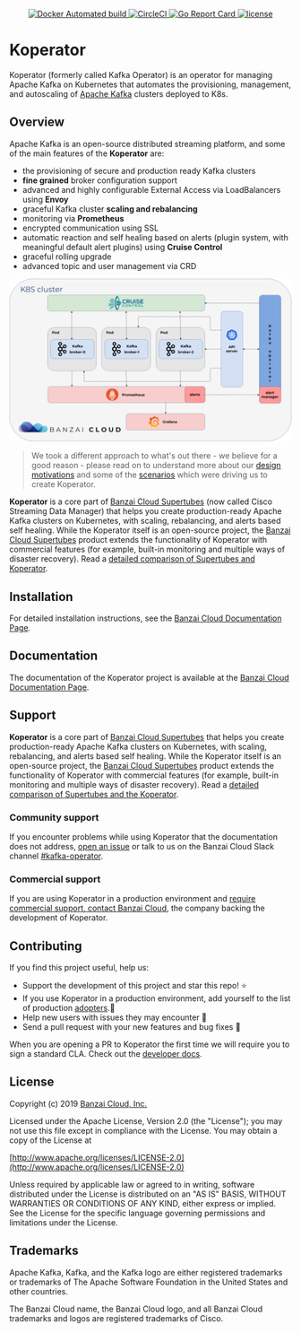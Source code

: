 <p align="center">

  <a href="https://hub.docker.com/r/banzaicloud/kafka-operator/">
    <img src="https://img.shields.io/docker/cloud/automated/banzaicloud/kafka-operator.svg" alt="Docker Automated build">
  </a>

  <a href="https://circleci.com/gh/banzaicloud/kafka-operator">
    <img src="https://circleci.com/gh/banzaicloud/kafka-operator/tree/master.svg?style=shield" alt="CircleCI">
  </a>

  <a href="https://goreportcard.com/report/github.com/banzaicloud/kafka-operator">
    <img src="https://goreportcard.com/badge/github.com/banzaicloud/kafka-operator" alt="Go Report Card">
  </a>

  <a href="https://github.com/banzaicloud/kafka-operator/">
    <img src="https://img.shields.io/badge/license-Apache%20v2-orange.svg" alt="license">
  </a>

</p>

# Koperator

Koperator (formerly called Kafka Operator) is an operator for managing Apache Kafka on Kubernetes that automates the provisioning, management, and autoscaling of [Apache Kafka](https://kafka.apache.org) clusters deployed to K8s.

## Overview

Apache Kafka is an open-source distributed streaming platform, and some of the main features of the **Koperator** are:

- the provisioning of secure and production ready Kafka clusters
- **fine grained** broker configuration support
- advanced and highly configurable External Access via LoadBalancers using **Envoy**
- graceful Kafka cluster **scaling and rebalancing**
- monitoring via **Prometheus**
- encrypted communication using SSL
- automatic reaction and self healing based on alerts (plugin system, with meaningful default alert plugins) using **Cruise Control**
- graceful rolling upgrade
- advanced topic and user management via CRD

![Koperator architecture](docs/img/kafka-operator-arch.png)

>We took a different approach to what's out there - we believe for a good reason - please read on to understand more about our [design motivations](docs/features.md) and some of the [scenarios](docs/scenarios.md) which were driving us to create Koperator.

**Koperator** is a core part of [Banzai Cloud Supertubes](https://banzaicloud.com/products/supertubes/) (now called Cisco Streaming Data Manager) that helps you create production-ready Apache Kafka clusters on Kubernetes, with scaling, rebalancing, and alerts based self healing. While the Koperator itself is an open-source project, the [Banzai Cloud Supertubes](https://banzaicloud.com/products/supertubes/) product extends the functionality of Koperator with commercial features (for example, built-in monitoring and multiple ways of disaster recovery). Read a [detailed comparison of Supertubes and Koperator](https://banzaicloud.com/docs/supertubes/kafka-operator-supertubes-feature-comparison/).

## Installation

For detailed installation instructions, see the [Banzai Cloud Documentation Page](https://banzaicloud.com/docs/supertubes/kafka-operator/install-kafka-operator/).

## Documentation

The documentation of the Koperator project is available at the [Banzai Cloud Documentation Page](https://banzaicloud.com/docs/supertubes/kafka-operator/).

## Support

**Koperator** is a core part of [Banzai Cloud Supertubes](https://banzaicloud.com/products/supertubes/) that helps you create production-ready Apache Kafka clusters on Kubernetes, with scaling, rebalancing, and alerts based self healing. While the Koperator itself is an open-source project, the [Banzai Cloud Supertubes](https://banzaicloud.com/products/supertubes/) product extends the functionality of Koperator with commercial features (for example, built-in monitoring and multiple ways of disaster recovery). Read a [detailed comparison of Supertubes and the Koperator](https://banzaicloud.com/docs/supertubes/kafka-operator-supertubes-feature-comparison/).

### Community support

If you encounter problems while using Koperator that the documentation does not address, [open an issue](https://github.com/banzaicloud/koperator/issues) or talk to us on the Banzai Cloud Slack channel [#kafka-operator](https://pages.banzaicloud.com/invite-slack).

### Commercial support

If you are using Koperator in a production environment and [require commercial support, contact Banzai Cloud](https://banzaicloud.com/contact/), the company backing the development of Koperator.

## Contributing

If you find this project useful, help us:

- Support the development of this project and star this repo! :star:
- If you use Koperator in a production environment, add yourself to the list of production [adopters](https://github.com/banzaicloud/koperator/blob/master/ADOPTERS.md).:metal: <br>
- Help new users with issues they may encounter :muscle:
- Send a pull request with your new features and bug fixes :rocket:

When you are opening a PR to Koperator the first time we will require you to sign a standard CLA. Check out the [developer docs](docs/developer.md).

## License

Copyright (c) 2019 [Banzai Cloud, Inc.](https://banzaicloud.com)

Licensed under the Apache License, Version 2.0 (the "License");
you may not use this file except in compliance with the License.
You may obtain a copy of the License at

[http://www.apache.org/licenses/LICENSE-2.0](http://www.apache.org/licenses/LICENSE-2.0)

Unless required by applicable law or agreed to in writing, software
distributed under the License is distributed on an "AS IS" BASIS,
WITHOUT WARRANTIES OR CONDITIONS OF ANY KIND, either express or implied.
See the License for the specific language governing permissions and
limitations under the License.

## Trademarks

Apache Kafka, Kafka, and the Kafka logo are either registered trademarks or trademarks of The Apache Software Foundation in the United States and other countries.

The Banzai Cloud name, the Banzai Cloud logo, and all Banzai Cloud trademarks and logos are registered trademarks of Cisco.
